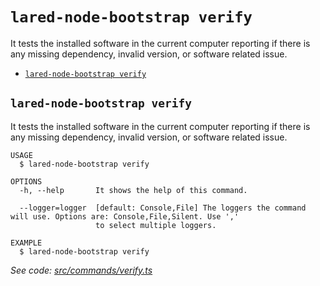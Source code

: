 `lared-node-bootstrap verify`
======================

It tests the installed software in the current computer reporting if there is any missing dependency, invalid version, or software related issue.

* [`lared-node-bootstrap verify`](#lared-node-bootstrap-verify)

## `lared-node-bootstrap verify`

It tests the installed software in the current computer reporting if there is any missing dependency, invalid version, or software related issue.

```
USAGE
  $ lared-node-bootstrap verify

OPTIONS
  -h, --help       It shows the help of this command.

  --logger=logger  [default: Console,File] The loggers the command will use. Options are: Console,File,Silent. Use ','
                   to select multiple loggers.

EXAMPLE
  $ lared-node-bootstrap verify
```

_See code: [src/commands/verify.ts](https://github.com/lared-association/lared-node-bootstrap/blob/v1.1.4/src/commands/verify.ts)_
